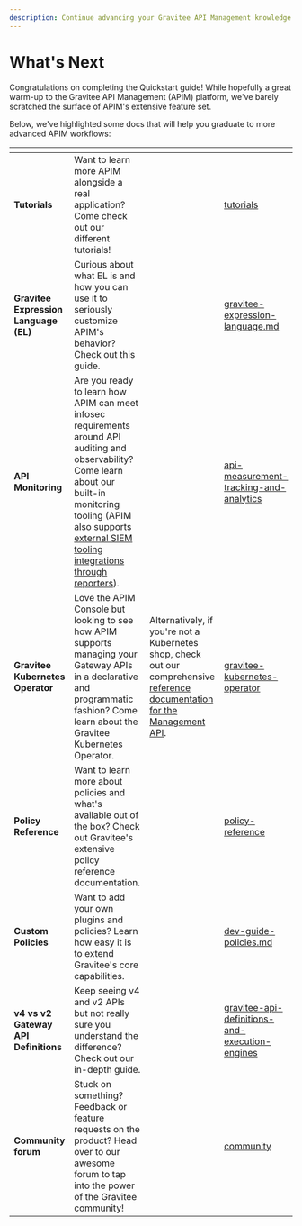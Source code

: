 ```yaml
---
description: Continue advancing your Gravitee API Management knowledge
---
```


# What's Next

Congratulations on completing the Quickstart guide! While hopefully a great warm-up to the Gravitee API Management (APIM) platform, we've barely scratched the surface of APIM's extensive feature set.&#x20;

Below, we've highlighted some docs that will help you graduate to more advanced APIM workflows:

<table data-card-size="large" data-view="cards"><thead><tr><th></th><th></th><th></th><th data-hidden data-card-target data-type="content-ref"></th></tr></thead><tbody><tr><td><strong>Tutorials</strong></td><td>Want to learn more APIM alongside a real application? Come check out our different tutorials!</td><td></td><td><a href="../tutorials/">tutorials</a></td></tr><tr><td><strong>Gravitee Expression Language (EL)</strong></td><td>Curious about what EL is and how you can use it to seriously customize APIM's behavior? Check out this guide.</td><td></td><td><a href="../../guides/gravitee-expression-language.md">gravitee-expression-language.md</a></td></tr><tr><td><strong>API Monitoring</strong></td><td>Are you ready to learn how APIM can meet infosec requirements around API auditing and observability? Come learn about our built-in monitoring tooling (APIM also supports <a href="../configuration/configure-reporters/">external SIEM tooling integrations through reporters</a>).</td><td></td><td><a href="../../guides/api-measurement-tracking-and-analytics/">api-measurement-tracking-and-analytics</a></td></tr><tr><td><strong>Gravitee Kubernetes Operator</strong></td><td>Love the APIM Console but looking to see how APIM supports managing your Gateway APIs in a declarative and programmatic fashion? Come learn about the Gravitee Kubernetes Operator.</td><td>Alternatively, if you're not a Kubernetes shop, check out our comprehensive <a href="../../reference/management-api-reference.md">reference documentation for the Management API</a>.</td><td><a href="../../guides/gravitee-kubernetes-operator/">gravitee-kubernetes-operator</a></td></tr><tr><td><strong>Policy Reference</strong></td><td>Want to learn more about policies and what's available out of the box? Check out Gravitee's extensive policy reference documentation.</td><td></td><td><a href="../../reference/policy-reference/">policy-reference</a></td></tr><tr><td><strong>Custom Policies</strong></td><td>Want to add your own plugins and policies? Learn how easy it is to extend Gravitee's core capabilities.</td><td></td><td><a href="../../guides/developer-contributions/dev-guide-policies.md">dev-guide-policies.md</a></td></tr><tr><td><strong>v4 vs v2 Gateway API Definitions</strong></td><td>Keep seeing v4 and v2 APIs but not really sure you understand the difference? Check out our in-depth guide.</td><td></td><td><a href="../../overview/gravitee-api-definitions-and-execution-engines/">gravitee-api-definitions-and-execution-engines</a></td></tr><tr><td><strong>Community forum</strong></td><td>Stuck on something? Feedback or feature requests on the product? Head over to our awesome forum to tap into the power of the Gravitee community!</td><td></td><td><a href="../../community-and-support/community/">community</a></td></tr></tbody></table>

